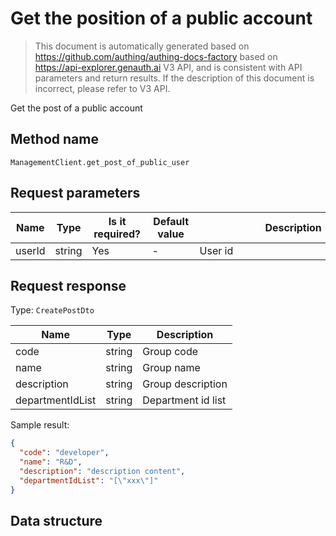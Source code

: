 # Get the position of a public account

<!--
Warning⚠️:
Do not modify this document directly,
https://github.com/Authing/authing-docs-factory
Use this project to generate
-->

<LastUpdated />

> This document is automatically generated based on https://github.com/authing/authing-docs-factory based on https://api-explorer.genauth.ai V3 API, and is consistent with API parameters and return results. If the description of this document is incorrect, please refer to V3 API.

Get the post of a public account

## Method name

`ManagementClient.get_post_of_public_user`

## Request parameters

| Name   | Type   | <div style="width:80px">Is it required?</div> | <div style="width:60px">Default value</div> | <div style="width:300px">Description</div> | <div style="width:200px">Sample value</div> |
| ------ | ------ | --------------------------------------------- | ------------------------------------------- | ------------------------------------------ | ------------------------------------------- |
| userId | string | Yes                                           | -                                           | User id                                    | `xxxxx`                                     |

## Request response

Type: `CreatePostDto`

| Name             | Type   | Description        |
| ---------------- | ------ | ------------------ |
| code             | string | Group code         |
| name             | string | Group name         |
| description      | string | Group description  |
| departmentIdList | string | Department id list |

Sample result:

```json
{
  "code": "developer",
  "name": "R&D",
  "description": "description content",
  "departmentIdList": "[\"xxx\"]"
}
```

## Data structure
